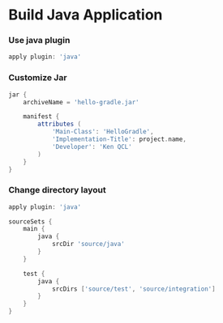 # Build Java Application

### Use java plugin
```gradle
apply plugin: 'java'
```

### Customize Jar
```gradle
jar {
    archiveName = 'hello-gradle.jar'

    manifest {
        attributes (
            'Main-Class': 'HelloGradle',
            'Implementation-Title': project.name,
            'Developer': 'Ken QCL'
        )
    }
}
```

### Change directory layout
```gradle
apply plugin: 'java'

sourceSets {
    main {
        java {
            srcDir 'source/java'
        }
    }

    test {
        java {
            srcDirs ['source/test', 'source/integration']
        }
    }
}
```

